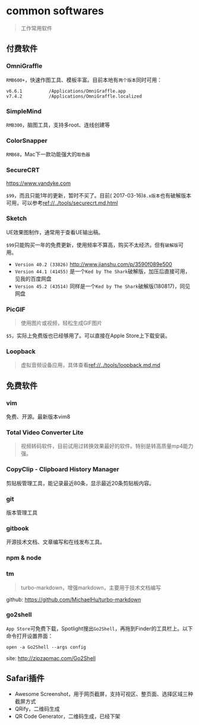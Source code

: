 # common softwares

> 工作常用软件


## 付费软件

### OmniGraffle

`RMB600+`，快速作图工具、模板丰富。目前本地有`两个版本`同时可用：

    v6.6.1          /Applications/OmniGraffle.app
    v7.4.2          /Applications/OmniGraffle.localized


### SimpleMind

`RMB300`，脑图工具，支持多root、连线创建等


### ColorSnapper

`RMB68`，Mac下一款功能强大的`取色器`


### SecureCRT

<https://www.vandyke.com>

`$99`，而且只能1年的更新，暂时不买了。目前( 2017-03-16)`8.x版本`也有破解版本可用，可以参考<ref://../tools/securecrt.md.html>


### Sketch

UE效果图制作，通常用于查看UE输出稿。

`$99`只能购买一年的免费更新，使用频率不算高，购买不太经济。但有`破解版`可用。

* `Version 40.2 (33826)` <http://www.jianshu.com/p/3590f089e500>
* `Version 44.1 (41455)` 是一个`Ked by The Shark`破解版，加压后直接可用，见我的百度网盘
* `Version 45.2 (43514)` 同样是一个`Ked by The Shark`破解版(180817)，同见网盘


### PicGIF

> 使用图片或视频，轻松生成GIF图片

`$5`，实际上免费版也已经够用了。可以直接在Apple Store上下载安装。


### Loopback

> 虚拟音频设备应用，具体查看<ref://../tools/loopback.md.md>





## 免费软件

### vim

免费、开源。最新版本vim8


### Total Video Converter Lite

> 视频转码软件，目前试用过转换效果最好的软件。特别是转高质量mp4能力强。


### CopyClip - Clipboard History Manager

剪贴板管理工具，能记录最近80条，显示最近20条剪贴板内容。


### git

版本管理工具



### gitbook

开源技术文档、文章编写和在线发布工具。


### npm & node


### tm

> turbo-markdown，增强markdown，主要用于技术文档编写

github: <https://github.com/MichaelHu/turbo-markdown>


### go2shell

`App Store`可免费下载，Spotlight搜出`Go2Shell`，再拖到Finder的工具栏上。以下命令打开设置界面：

    open -a Go2Shell --args config

site: <http://zipzapmac.com/Go2Shell>




## Safari插件

* Awesome Screenshot，用于网页截屏，支持可视区、整页面、选择区域三种截屏方式
* QRify，二维码生成
* QR Code Generator，二维码生成，已经下架



